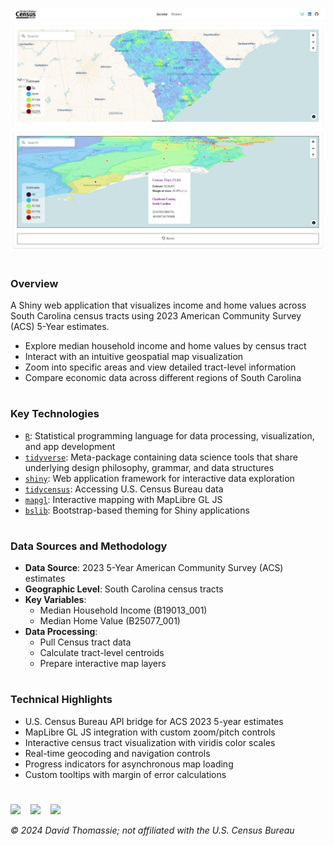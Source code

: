 <a href="https://david-thomassie.shinyapps.io/income-homes-sc"><img src="www/screenshot-1.png"></a>
<a href="https://david-thomassie.shinyapps.io/income-homes-sc"><img src="www/screenshot-2.png"></a>

#

### Overview

A Shiny web application that visualizes income and home values across South Carolina census tracts using 2023 American Community Survey (ACS) 5-Year estimates.

- Explore median household income and home values by census tract
- Interact with an intuitive geospatial map visualization
- Zoom into specific areas and view detailed tract-level information
- Compare economic data across different regions of South Carolina

#

### Key Technologies

- [`R`](https://www.r-project.org): Statistical programming language for data processing, visualization, and app development
- [`tidyverse`](https://www.tidyverse.org): Meta-package containing data science tools that share underlying design philosophy, grammar, and data structures
- [`shiny`](https://shiny.posit.co): Web application framework for interactive data exploration
- [`tidycensus`](https://walker-data.com/tidycensus): Accessing U.S. Census Bureau data
- [`mapgl`](https://walker-data.com/mapgl): Interactive mapping with MapLibre GL JS
- [`bslib`](https://rstudio.github.io/bslib): Bootstrap-based theming for Shiny applications

#

### Data Sources and Methodology

- **Data Source**: 2023 5-Year American Community Survey (ACS) estimates
- **Geographic Level**: South Carolina census tracts
- **Key Variables**:
  - Median Household Income (B19013_001)
  - Median Home Value (B25077_001)
- **Data Processing**: 
  - Pull Census tract data
  - Calculate tract-level centroids
  - Prepare interactive map layers

#

### Technical Highlights

- U.S. Census Bureau API bridge for ACS 2023 5-year estimates
- MapLibre GL JS integration with custom zoom/pitch controls
- Interactive census tract visualization with viridis color scales
- Real-time geocoding and navigation controls
- Progress indicators for asynchronous map loading
- Custom tooltips with margin of error calculations

#

<a href="https://bsky.app/profile/davidthomassie.bsky.social"><img src="https://raw.githubusercontent.com/FortAwesome/Font-Awesome/refs/heads/6.x/svgs/brands/bluesky.svg" width="20"></a>&nbsp;&nbsp;&nbsp;
<a href="https://www.linkedin.com/in/davidthomassie"><img src="https://raw.githubusercontent.com/FortAwesome/Font-Awesome/refs/heads/6.x/svgs/brands/linkedin.svg" width="20"></a>&nbsp;&nbsp;&nbsp;
<a href="https://github.com/davidthomassie"><img src="https://raw.githubusercontent.com/FortAwesome/Font-Awesome/refs/heads/6.x/svgs/brands/github.svg" width="20"></a>

*© 2024 David Thomassie; not affiliated with the U.S. Census Bureau*